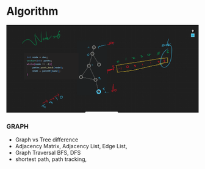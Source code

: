 # Algorithm 

<img src="https://github.com/Shakil-Ahmmed8882/phitron/blob/main/source/algorithm/modules/module_2/image.png?raw=true">

### GRAPH 
- Graph vs Tree difference
- Adjacency Matrix,  Adjacency List, Edge List,  
- Graph Traversal BFS, DFS
- shortest path, path tracking, 
